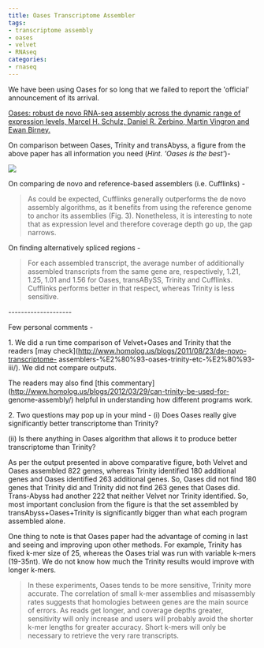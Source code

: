 ```yaml
---
title: Oases Transcriptome Assembler
tags:
- transcriptome assembly
- oases
- velvet
- RNAseq
categories:
- rnaseq
---
```

We have been using Oases for so long that we failed to report the 'official'
announcement of its arrival.
<!--more-->

[Oases: robust de novo RNA-seq assembly across the dynamic range of expression
levels, Marcel H. Schulz, Daniel R. Zerbino, Martin Vingron and Ewan
Birney.](http://bioinformatics.oxfordjournals.org/content/28/8/1086)

On comparison between Oases, Trinity and transAbyss, a figure from the above
paper has all information you need (_Hint. 'Oases is the best'_)-

![](http://bioinformatics.oxfordjournals.org/content/28/8/1086/F4.medium.gif)

On comparing de novo and reference-based assemblers (i.e. Cufflinks) -

> As could be expected, Cufflinks generally outperforms the de novo assembly
algorithms, as it benefits from using the reference genome to anchor its
assemblies (Fig. 3). Nonetheless, it is interesting to note that as expression
level and therefore coverage depth go up, the gap narrows.

On finding alternatively spliced regions -

> For each assembled transcript, the average number of additionally assembled
transcripts from the same gene are, respectively, 1.21, 1.25, 1.01 and 1.56
for Oases, transABySS, Trinity and Cufflinks. Cufflinks performs better in
that respect, whereas Trinity is less sensitive.

\--------------------

Few personal comments -

1\. We did a run time comparison of Velvet+Oases and Trinity that the readers
[may check](http://www.homolog.us/blogs/2011/08/23/de-novo-transcriptome-
assemblers-%E2%80%93-oases-trinity-etc-%E2%80%93-iii/). We did not compare
outputs.

The readers may also find [this
commentary](http://www.homolog.us/blogs/2012/03/29/can-trinity-be-used-for-
genome-assembly/) helpful in understanding how different programs work.

2\. Two questions may pop up in your mind - (i) Does Oases really give
significantly better transcriptome than Trinity?

(ii) Is there anything in Oases algorithm that allows it to produce better
transcriptome than Trinity?

As per the output presented in above comparative figure, both Velvet and Oases
assembled 822 genes, whereas Trinity identified 180 additional genes and Oases
identified 263 additional genes. So, Oases did not find 180 genes that Trinity
did and Trinity did not find 263 genes that Oases did. Trans-Abyss had another
222 that neither Velvet nor Trinity identified. So, most important conclusion
from the figure is that the set assembled by transAbyss+Oases+Trinity is
significantly bigger than what each program assembled alone.

One thing to note is that Oases paper had the advantage of coming in last and
seeing and improving upon other methods. For example, Trinity has fixed k-mer
size of 25, whereas the Oases trial was run with variable k-mers (19-35nt). We
do not know how much the Trinity results would improve with longer k-mers.

> In these experiments, Oases tends to be more sensitive, Trinity more
accurate. The correlation of small k-mer assemblies and misassembly rates
suggests that homologies between genes are the main source of errors. As reads
get longer, and coverage depths greater, sensitivity will only increase and
users will probably avoid the shorter k-mer lengths for greater accuracy.
Short k-mers will only be necessary to retrieve the very rare transcripts.

